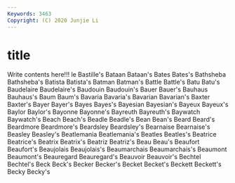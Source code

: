 ```yaml
---
Keywords: 3463
Copyright: (C) 2020 Junjie Li
---
```


# title

Write contents here!!!
le 
Bastille's
Bataan 
Bataan's 
Bates 
Bates's 
Bathsheba 
Bathsheba's 
Batista 
Batista's 
Batman 
Batman's
Battle 
Battle's 
Batu 
Batu's 
Baudelaire 
Baudelaire's 
Baudouin 
Baudouin's 
Bauer 
Bauer's
Bauhaus 
Bauhaus's 
Baum 
Baum's 
Bavaria 
Bavaria's 
Bavarian 
Bavarian's 
Baxter 
Baxter's
Bayer 
Bayer's 
Bayes 
Bayes's 
Bayesian 
Bayesian's 
Bayeux 
Bayeux's 
Baylor 
Baylor's
Bayonne 
Bayonne's 
Bayreuth 
Bayreuth's 
Baywatch 
Baywatch's 
Beach 
Beach's 
Beadle 
Beadle's
Bean 
Bean's 
Beard 
Beard's 
Beardmore 
Beardmore's 
Beardsley 
Beardsley's 
Bearnaise 
Bearnaise's
Beasley 
Beasley's 
Beatlemania 
Beatlemania's 
Beatles 
Beatles's 
Beatrice 
Beatrice's 
Beatrix 
Beatrix's
Beatriz 
Beatriz's 
Beau 
Beau's 
Beaufort 
Beaufort's 
Beaujolais 
Beaujolais's 
Beaumarchais 
Beaumarchais's
Beaumont 
Beaumont's 
Beauregard 
Beauregard's 
Beauvoir 
Beauvoir's 
Bechtel 
Bechtel's 
Beck 
Beck's
Becker 
Becker's 
Becket 
Becket's 
Beckett 
Beckett's 
Becky 
Becky's 
